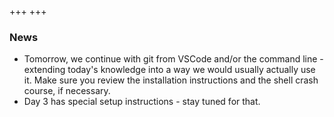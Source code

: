 +++
+++

### News

- Tomorrow, we continue with git from VSCode and/or the command line -
  extending today's knowledge into a way we would usually actually use
  it.  Make sure you review the installation instructions and the
  shell crash course, if necessary.
- Day 3 has special setup instructions - stay tuned for that.
